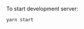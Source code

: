 
To start development server:
```shell
yarn start
```

[//]: # (To build a bundle:)

[//]: # (```shell)

[//]: # (build)

[//]: # (```)
